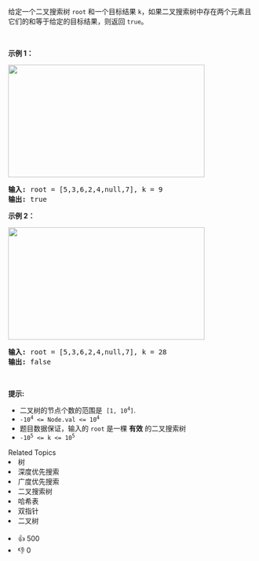 <p>给定一个二叉搜索树 <code>root</code> 和一个目标结果 <code>k</code>，如果二叉搜索树中存在两个元素且它们的和等于给定的目标结果，则返回 <code>true</code>。</p>

<p>&nbsp;</p>

<p><strong>示例 1：</strong></p> 
<img alt="" src="https://assets.leetcode.com/uploads/2020/09/21/sum_tree_1.jpg" style="height: 229px; width: 400px;" /> 
<pre>
<strong>输入:</strong> root = [5,3,6,2,4,null,7], k = 9
<strong>输出:</strong> true
</pre>

<p><strong>示例 2：</strong></p> 
<img alt="" src="https://assets.leetcode.com/uploads/2020/09/21/sum_tree_2.jpg" style="height: 229px; width: 400px;" /> 
<pre>
<strong>输入:</strong> root = [5,3,6,2,4,null,7], k = 28
<strong>输出:</strong> false
</pre>

<p>&nbsp;</p>

<p><strong>提示:</strong></p>

<ul> 
 <li>二叉树的节点个数的范围是&nbsp;&nbsp;<code>[1, 10<sup>4</sup>]</code>.</li> 
 <li><code>-10<sup>4</sup>&nbsp;&lt;= Node.val &lt;= 10<sup>4</sup></code></li> 
 <li>题目数据保证，输入的 <code>root</code> 是一棵 <strong>有效</strong> 的二叉搜索树</li> 
 <li><code>-10<sup>5</sup>&nbsp;&lt;= k &lt;= 10<sup>5</sup></code></li> 
</ul>

<div><div>Related Topics</div><div><li>树</li><li>深度优先搜索</li><li>广度优先搜索</li><li>二叉搜索树</li><li>哈希表</li><li>双指针</li><li>二叉树</li></div></div><br><div><li>👍 500</li><li>👎 0</li></div>